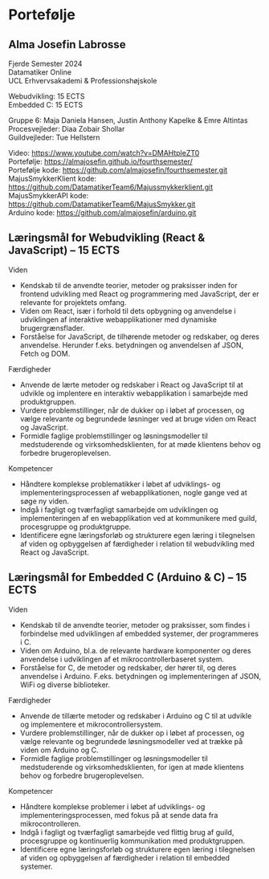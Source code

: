 # Portefølje
## Alma Josefin Labrosse  
Fjerde Semester 2024  
Datamatiker Online  
UCL Erhvervsakademi & Professionshøjskole  

Webudvikling: 15 ECTS  
Embedded C: 15 ECTS  

Gruppe 6: Maja Daniela Hansen, Justin Anthony Kapelke & Emre Altintas  
Procesvejleder: Diaa Zobair Shollar  
Guildvejleder: Tue Hellstern  

Video: https://www.youtube.com/watch?v=DMAHtpleZT0  
Portefølje: https://almajosefin.github.io/fourthsemester/  
Portefølje kode: https://github.com/almajosefin/fourthsemester.git  
MajusSmykkerKlient kode: https://github.com/DatamatikerTeam6/Majussmykkerklient.git  
MajusSmykkerAPI kode: https://github.com/DatamatikerTeam6/MajusSmykker.git  
Arduino kode: https://github.com/almajosefin/arduino.git  

## Læringsmål for Webudvikling (React & JavaScript) – 15 ECTS

Viden
- Kendskab til de anvendte teorier, metoder og praksisser inden for frontend udvikling med React og programmering med JavaScript, der er relevante for projektets omfang.
- Viden om React, især i forhold til dets opbygning og anvendelse i udviklingen af interaktive webapplikationer med dynamiske brugergrænsflader.
- Forståelse for JavaScript, de tilhørende metoder og redskaber, og deres anvendelse. Herunder f.eks. betydningen og anvendelsen af JSON, Fetch og DOM.

Færdigheder
- Anvende de lærte metoder og redskaber i React og JavaScript til at udvikle og implentere en interaktiv webapplikation i samarbejde med produktgruppen.
- Vurdere problemstillinger, når de dukker op i løbet af processen, og vælge relevante og begrundede løsninger ved at bruge viden om React og JavaScript.
- Formidle faglige problemstillinger og løsningsmodeller til medstuderende og virksomhedsklienten, for at møde klientens behov og forbedre brugeroplevelsen.

Kompetencer
- Håndtere komplekse problematikker i løbet af udviklings- og implementeringsprocessen af webapplikationen, nogle gange ved at søge ny viden.
- Indgå i fagligt og tværfagligt samarbejde om udviklingen og implementeringen af en webapplikation ved at kommunikere med guild, procesgruppe og produktgruppe.
- Identificere egne læringsforløb og strukturere egen læring i tilegnelsen af viden og opbyggelsen af færdigheder i relation til webudvikling med React og JavaScript.

## Læringsmål for Embedded C (Arduino & C) – 15 ECTS

Viden
- Kendskab til de anvendte teorier, metoder og praksisser, som findes i forbindelse med udviklingen af embedded systemer, der programmeres i C.
- Viden om Arduino, bl.a. de relevante hardware komponenter og deres anvendelse i udviklingen af et mikrocontrollerbaseret system.
- Forståelse for C, de metoder og redskaber, der hører til, og deres anvendelse i Arduino. F.eks. betydningen og implementeringen af JSON, WiFi og diverse biblioteker.

Færdigheder
- Anvende de tillærte metoder og redskaber i Arduino og C til at udvikle og implementere et mikrocontrollersystem.
- Vurdere problemstillinger, når de dukker op i løbet af processen, og vælge relevante og begrundede løsningsmodeller ved at trække på viden om Arduino og C.
- Formidle faglige problemstillinger og løsningsmodeller til medstuderende og virksomhedsklienten, for igen at møde klientens behov og forbedre brugeroplevelsen.

Kompetencer
- Håndtere komplekse problemer i løbet af udviklings- og implementeringsprocessen, med fokus på at sende data fra mikrocontrolleren.
- Indgå i fagligt og tværfagligt samarbejde ved flittig brug af guild, procesgruppe og kontinuerlig kommunikation med produktgruppen.
- Identificere egne læringsforløb og strukturere egen læring i tilegnelsen af viden og opbyggelsen af færdigheder i relation til embedded systemer.
